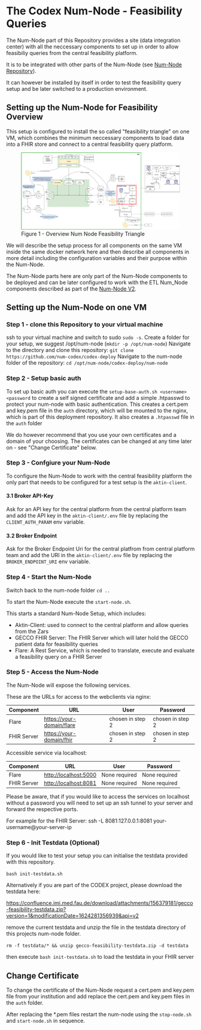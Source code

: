 # The Codex Num-Node - Feasibility Queries

The Num-Node part of this Repository provides a site (data integration center) with all the neccessary components to set up in order to allow feasibiliy queries from the central feasibility platform.

It is to be integrated with other parts of the Num-Node (see [Num-Node Repository](https://github.com/num-codex/num-knoten)).

It can however be installed by itself in order to test the feasibility query setup and be later switched to a production environment.


## Setting up the Num-Node for Feasibility Overview

This setup is configured to install the so called "feasibility triangle" on one VM, which combines the minimum neccessary components to load data into a FHIR store and connect to a central feasibility query platform.

<figure class="image">
  <img src="../img/codex-feasibility-deploy-overview.png">
  <figcaption>Figure 1 - Overview Num Node Feasibility Triangle</figcaption>
</figure>

We will describe the setup process for all components on the same VM inside the same docker network here and then describe all components in more detail including the configuration variables and their purpose within the Num-Node.

The Num-Node parts here are only part of the Num-Node components to be deployed and can be later configured to work with the ETL Num_Node components described as part of the [Num-Node V2](https://github.com/num-codex/num-knoten).


## Setting up the Num-Node on one VM

### Step 1 - clone this Repository to your virtual machine

ssh to your virtual machine and switch to sudo `sudo -s`.
Create a folder for your setup, we suggest /opt/num-node (`mkdir -p /opt/num-node`)
Navigate to the directory and clone this repository: `git clone https://github.com/num-codex/codex-deploy`
Navigate to the num-node folder of the repository: `cd /opt/num-node/codex-deploy/num-node`

### Step 2 - Setup basic auth

To set up basic auth you can execute the `setup-base-auth.sh <username> <password` to create a self signed certificate and add a simple .htpasswd to protect your num-node with basic authentication.
This creates a cert.pem and key.pem file in the `auth` directory, which will be mounted to the nginx, which is part of this deployment repository. It also creates a `.htpasswd` file in the `auth` folder

We do however recommend that you use your own certificates and a domain of your choosing. The certificates can be changed at any time later on - see "Change Certificate" below.

### Step 3 - Confgiure your Num-Node

To configure the Num-Node to work with the central feasibility platform the only part that needs to be configured for a test setup is the `aktin-client`.

#### 3.1 Broker API-Key

Ask for an API key for the central platform from the central platform team and add the API key in the `aktin-client/.env` file by replacing the `CLIENT_AUTH_PARAM` env variable.

#### 3.2 Broker Endpoint

Ask for the Broker Endpoint Uri for the central platfrom from central platform team and add the URI in the `aktin-client/.env` file by replacing the `BROKER_ENDPOINT_URI` env variable.


### Step 4 - Start the Num-Node

Switch back to the num-node folder `cd ..`

To start the Num-Node execute the `start-node.sh`.

This starts a standard Num-Node Setup, which includes:
- Aktin-Client: used to connect to the central platform and allow queries from the Zars
- GECCO FHIR Server: The FHIR Server which will later hold the GECCO patient data for feasibility queries
- Flare: A Rest Service, which is needed to translate, execute and evaluate a feasibility query on a FHIR Server

### Step 5 - Access the Num-Node

The Num-Node will expose the following services.

These are the URLs for access to the webclients via nginx:

| Component   | URL                              | User             | Password         |
|-------------|----------------------------------|------------------|------------------|
| Flare       | <https://your-domain/flare>   | chosen in step 2 | chosen in step 2 |
| FHIR Server | <https://your-domain/fhir>      | chosen in step 2 | chosen in step 2 |

Accessible service via localhost:

| Component   | URL                              | User             | Password         |
|-------------|----------------------------------|------------------|------------------|
| Flare       | <http://localhost:5000>          | None required    | None required    |
| FHIR Server | <http://localhost:8081>          | None required    | None required    |

Please be aware, that if you would like to access the services on localhost without a password you will need to
set up an ssh tunnel to your server and forward the respective ports.

For example for the FHIR Server: ssh -L 8081:127.0.0.1:8081 your-username@your-server-ip

### Step 6 - Init Testdata (Optional)

If you would like to test your setup you can initialise the testdata provided with this repository.

`bash init-testdata.sh`

Alternatively if you are part of the CODEX project, please download the  testdata here:

https://confluence.imi.med.fau.de/download/attachments/156379181/gecco-feasibility-testdata.zip?version=1&modificationDate=1624281356939&api=v2

remove the current testdata and unzip the file in the testdata directory of this projects num-node folder.

`rm -f testdata/* && unzip gecco-feasibility-testdata.zip -d testdata`

then execute `bash init-testdata.sh` to load the testdata in your FHIR server

## Change Certificate

To change the certificate of the Num-Node request a cert.pem and key.pem file from your institution and add replace the cert.pem and key.pem files in the `auth` folder.

After replacing the *.pem files restart the num-node using the `stop-node.sh` and `start-node.sh` in sequence.




